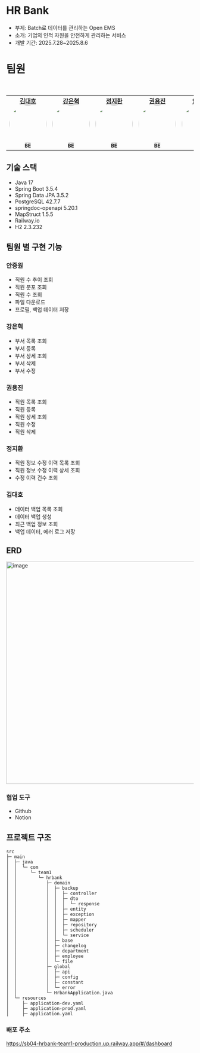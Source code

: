 # HR Bank
- 부제: Batch로 데이터를 관리하는 Open EMS
- 소개: 기업의 인적 자원을 안전하게 관리하는 서비스
- 개발 기간: 2025.7.28~2025.8.6


# 팀원

<br>


<table> <tr> <td align="center" width="150"> <a href="https://github.com/kdfasdf"><b>김대호</b></a><br/> <img src="https://github.com/kdfasdf.png" width="100" style="border-radius: 50%"/><br/> <sub><b>BE</b></sub> </td> <td align="center" width="150"> <a href="https://github.com/chaoskyj1120"><b>강은혁</b></a><br/> <img src="https://github.com/chaoskyj1120.png" width="100" style="border-radius: 50%"/><br/> <sub><b>BE</b></sub> </td> <td align="center" width="150"> <a href="https://github.com/hello13580"><b>정지환</b></a><br/> <img src="https://github.com/hello13580.png" width="100" style="border-radius: 50%"/><br/> <sub><b>BE</b></sub> </td> <td align="center" width="150"> <a href="https://github.com/Eunhye0k"><b>권용진</b></a><br/> <img src="https://github.com/Eunhye0k.png" width="100" style="border-radius: 50%"/><br/> <sub><b>BE</b></sub> </td> <td align="center" width="150"> <a href="https://github.com/joongwonAn"><b>안중원</b></a><br/> <img src="https://github.com/joongwonAn.png" width="100" style="border-radius: 50%"/><br/> <sub><b>BE</b></sub> </td> </tr> </table>

## 기술 스택
- Java 17
- Spring Boot 3.5.4
- Spring Data JPA 3.5.2
- PostgreSQL 42.7.7
- springdoc-openapi 5.20.1
- MapStruct 1.5.5
- Railway.io
- H2 2.3.232

## 팀원 별 구현 기능
### 안중원
- 직원 수 추이 조회
- 직원 분포 조회
- 직원 수 조회
- 파일 다운로드
- 프로필, 백업 데이터 저장

### 강은혁
- 부서 목록 조회
- 부서 등록
- 부서 상세 조회
- 부서 삭제
- 부서 수정

### 권용진
- 직원 목록 조회
- 직원 등록
- 직원 상세 조회
- 직원 수정
- 직원 삭제

### 정지환
- 직원 정보 수정 이력 목록 조회
- 직원 정보 수정 이력 상세 조회
- 수정 이력 건수 조회

### 김대호
- 데이터 백업 목록 조회
- 데이터 백업 생성
- 최근 백업 정보 조회
- 백업 데이터, 에러 로그 저장

## ERD
<img width="700" height="595" alt="image" src="https://github.com/user-attachments/assets/40a29c8b-cd0b-4bfe-abd7-51be7981cd6d" />

### 협업 도구
- Github
- Notion

## 프로젝트 구조

```
src
├─ main
│  ├─ java
│  │  └─ com
│  │     └─ team1
│  │        └─ hrbank
│  │           ├─ domain
│  │           │  ├─ backup
│  │           │  │  ├─ controller
│  │           │  │  ├─ dto
│  │           │  │  │  └─ response
│  │           │  │  ├─ entity
│  │           │  │  ├─ exception
│  │           │  │  ├─ mapper
│  │           │  │  ├─ repository
│  │           │  │  ├─ scheduler
│  │           │  │  └─ service
│  │           │  ├─ base
│  │           │  ├─ changelog
│  │           │  ├─ department
│  │           │  ├─ employee
│  │           │  └─ file
│  │           ├─ global
│  │           │  ├─ api
│  │           │  ├─ config
│  │           │  ├─ constant
│  │           │  └─ error
│  │           └─ HrbankApplication.java
│  └─ resources
│     ├─ application-dev.yaml
│     ├─ application-prod.yaml
│     ├─ application.yaml
```

### 배포 주소
https://sb04-hrbank-team1-production.up.railway.app/#/dashboard
